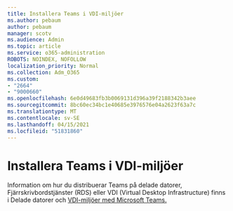 ```yaml
---
title: Installera Teams i VDI-miljöer
ms.author: pebaum
author: pebaum
manager: scotv
ms.audience: Admin
ms.topic: article
ms.service: o365-administration
ROBOTS: NOINDEX, NOFOLLOW
localization_priority: Normal
ms.collection: Adm_O365
ms.custom:
- "2664"
- "9000660"
ms.openlocfilehash: 6e0d49683fb3b0069131d396a39f2188342b3aee
ms.sourcegitcommit: 8bc60ec34bc1e40685e3976576e04a2623f63a7c
ms.translationtype: MT
ms.contentlocale: sv-SE
ms.lasthandoff: 04/15/2021
ms.locfileid: "51831860"
---
```

# <a name="installing-teams-on-vdi-environments"></a>Installera Teams i VDI-miljöer

Information om hur du distribuerar Teams på delade datorer, Fjärrskrivbordstjänster (RDS) eller VDI (Virtual Desktop Infrastructure) finns i Delade datorer och [VDI-miljöer med Microsoft Teams.](https://docs.microsoft.com/deployoffice/teams-install#shared-computer-and-vdi-environments-with-microsoft-teams)